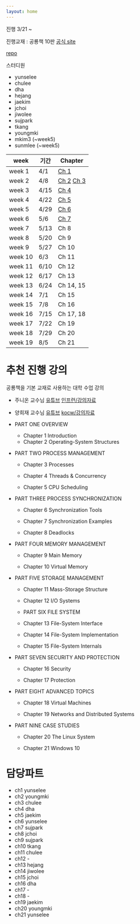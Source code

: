 ```yaml
---
layout: home
---
```


진행 3/21 ~

진행교재 : 공룡책 10판 [공식 site](https://www.os-book.com/OS10/)

[repo](https://github.com/42osStudy/os-study)

스터디원

- yunselee
- chulee
- dha
- hejang
- jaekim
- jchoi
- jiwolee
- sujpark
- tkang
- youngmki
- mkim3 (~week5)
- sunmlee (~week5)

| week    | 기간 | Chapter                                                                   |
| ------- | ---- | ------------------------------------------------------------------------- |
| week 1  | 4/1  | [Ch 1](./jekyll/2022-03-21-ch1.html)                                      |
| week 2  | 4/8  | [Ch 2](./jekyll/2022-04-08-ch2.html) [Ch 3](./jekyll/2022-04-08-ch3.html) |
| week 3  | 4/15 | [Ch 4](./jekyll/2022-04-15-ch4.html)                                      |
| week 4  | 4/22 | [Ch 5](./jekyll/2022-04-22-ch5.html)                                      |
| week 5  | 4/29 | [Ch 6](./jekyll/2022-04-29-ch6.html)                                      |
| week 6  | 5/6  | [Ch 7](./jekyll/2022-05-06-ch7.html)                                      |
| week 7  | 5/13 | Ch 8                                                                      |
| week 8  | 5/20 | Ch 9                                                                      |
| week 9  | 5/27 | Ch 10                                                                     |
| week 10 | 6/3  | Ch 11                                                                     |
| week 11 | 6/10 | Ch 12                                                                     |
| week 12 | 6/17 | Ch 13                                                                     |
| week 13 | 6/24 | Ch 14, 15                                                                 |
| week 14 | 7/1  | Ch 15                                                                     |
| week 15 | 7/8  | Ch 16                                                                     |
| week 16 | 7/15 | Ch 17, 18                                                                 |
| week 17 | 7/22 | Ch 19                                                                     |
| week 18 | 7/29 | Ch 20                                                                     |
| week 19 | 8/5  | Ch 21                                                                     |

# 추천 진행 강의

공룡책을 기본 교재로 사용하는 대학 수업 강의

- 주니온 교수님 [유튜브](https://www.youtube.com/playlist?list=PLHqxB9kMLLaOs2BM2KbuvttBYCgDoFm-5) [인프런/강의자료](https://www.inflearn.com/course/%EC%9A%B4%EC%98%81%EC%B2%B4%EC%A0%9C-%EA%B3%B5%EB%A3%A1%EC%B1%85-%EC%A0%84%EA%B3%B5%EA%B0%95%EC%9D%98)

- 양희재 교수님 [유튜브](https://www.youtube.com/playlist?list=PLK4xviZcdB9ieuusJ5j1UYZMFTuAgZCq8) [kocw/강의자료](http://www.kocw.net/home/search/kemView.do?kemId=978503)

- PART ONE OVERVIEW

  - Chapter 1 Introduction
  - Chapter 2 Operating-System Structures

- PART TWO PROCESS MANAGEMENT

  - Chapter 3 Processes
  - Chapter 4 Threads & Concurrency

  - Chapter 5 CPU Scheduling

- PART THREE PROCESS SYNCHRONIZATION

  - Chapter 6 Synchronization Tools

  - Chapter 7 Synchronization Examples

  - Chapter 8 Deadlocks

- PART FOUR MEMORY MANAGEMENT

  - Chapter 9 Main Memory

  - Chapter 10 Virtual Memory

- PART FIVE STORAGE MANAGEMENT

  - Chapter 11 Mass-Storage Structure

  - Chapter 12 I/O Systems

  - PART SIX FILE SYSTEM

  - Chapter 13 File-System Interface

  - Chapter 14 File-System Implementation

  - Chapter 15 File-System Internals

- PART SEVEN SECURITY AND PROTECTION

  - Chapter 16 Security

  - Chapter 17 Protection

- PART EIGHT ADVANCED TOPICS

  - Chapter 18 Virtual Machines

  - Chapter 19 Networks and Distributed Systems

- PART NINE CASE STUDIES

  - Chapter 20 The Linux System

  - Chapter 21 Windows 10

# 담당파트

- ch1 yunselee
- ch2 youngmki
- ch3 chulee
- ch4 dha
- ch5 jaekim
- ch6 yunselee
- ch7 sujpark
- ch8 jchoi
- ch9 sujpark
- ch10 tkang
- ch11 chulee
- ch12 -
- ch13 hejang
- ch14 jiwolee
- ch15 jchoi
- ch16 dha
- ch17 -
- ch18 -
- ch19 jaekim
- ch20 youngmki
- ch21 yunselee
